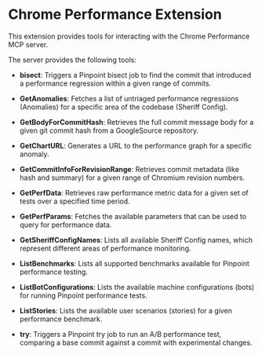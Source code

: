 # Chrome Performance Extension

This extension provides tools for interacting with the Chrome Performance MCP
server.

The server provides the following tools:

-   **bisect**: Triggers a Pinpoint bisect job to find the commit that
    introduced a performance regression within a given range of commits.

-   **GetAnomalies**: Fetches a list of untriaged performance regressions
    (Anomalies) for a specific area of the codebase (Sheriff Config).

-   **GetBodyForCommitHash**: Retrieves the full commit message body for a given
    git commit hash from a GoogleSource repository.

-   **GetChartURL**: Generates a URL to the performance graph for a specific
    anomaly.

-   **GetCommitInfoForRevisionRange**: Retrieves commit metadata (like hash and
    summary) for a given range of Chromium revision numbers.

-   **GetPerfData**: Retrieves raw performance metric data for a given set of
    tests over a specified time period.

-   **GetPerfParams**: Fetches the available parameters that can be used to
    query for performance data.

-   **GetSheriffConfigNames**: Lists all available Sheriff Config names, which
    represent different areas of performance monitoring.

-   **ListBenchmarks**: Lists all supported benchmarks available for Pinpoint
    performance testing.

-   **ListBotConfigurations**: Lists the available machine configurations (bots)
    for running Pinpoint performance tests.

-   **ListStories**: Lists the available user scenarios (stories) for a given
    performance benchmark.

-   **try**: Triggers a Pinpoint try job to run an A/B performance test,
    comparing a base commit against a commit with experimental changes.

